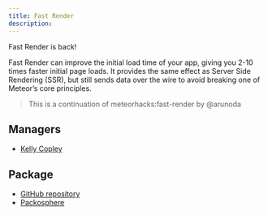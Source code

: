 ```yaml
---
title: Fast Render
description:
---
```


Fast Render is back!

Fast Render can improve the initial load time of your app, giving you 2-10 times faster initial page loads. It provides the same effect as Server Side Rendering (SSR), but still sends data over the wire to avoid breaking one of Meteor’s core principles.

> This is a continuation of meteorhacks:fast-render by @arunoda

## Managers
* [Kelly Copley](https://github.com/sponsors/copleykj)

## Package
* [GitHub repository](https://github.com/Meteor-Community-Packages/meteor-fast-render)
* [Packosphere](https://packosphere.com/communitypackages/fast-render)

